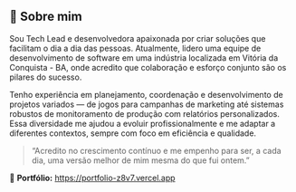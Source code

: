 ## 👋 Sobre mim

Sou Tech Lead e desenvolvedora apaixonada por criar soluções que facilitam o dia a dia das pessoas. Atualmente, lidero uma equipe de desenvolvimento de software em uma indústria localizada em Vitória da Conquista - BA, onde acredito que colaboração e esforço conjunto são os pilares do sucesso.

Tenho experiência em planejamento, coordenação e desenvolvimento de projetos variados — de jogos para campanhas de marketing até sistemas robustos de monitoramento de produção com relatórios personalizados. Essa diversidade me ajudou a evoluir profissionalmente e me adaptar a diferentes contextos, sempre com foco em eficiência e qualidade.

> “Acredito no crescimento contínuo e me empenho para ser, a cada dia, uma versão melhor de mim mesma do que fui ontem.”

🔗 **Portfólio:** https://portfolio-z8v7.vercel.app
